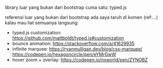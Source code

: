 library luar yang bukan dari bootstrap cuma satu: typed.js

referensi luar yang bukan dari bootstrap ada saya taruh di komen (ref:...)
kalau mau liat semuanya langsung:
- typed.js customization: https://github.com/mattboldt/typed.js#customization
- bounce animation: https://stackoverflow.com/a/41629935
- infinite marquee: https://ryanmulligan.dev/blog/css-marquee/ 
                    https://codepen.io/hexagoncircle/pen/eYMrGwW
- hover zoom + overlay: https://codepen.io/nxworld/pen/ZYNOBZ